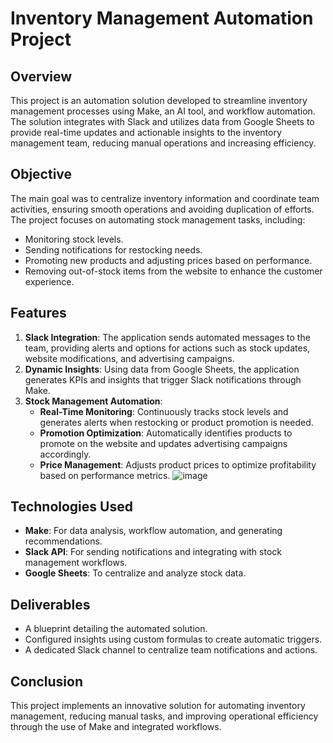 # Inventory Management Automation Project

## Overview
This project is an automation solution developed to streamline inventory management processes using Make, an AI tool, and workflow automation. The solution integrates with Slack and utilizes data from Google Sheets to provide real-time updates and actionable insights to the inventory management team, reducing manual operations and increasing efficiency.

## Objective
The main goal was to centralize inventory information and coordinate team activities, ensuring smooth operations and avoiding duplication of efforts. The project focuses on automating stock management tasks, including:

- Monitoring stock levels.
- Sending notifications for restocking needs.
- Promoting new products and adjusting prices based on performance.
- Removing out-of-stock items from the website to enhance the customer experience.

## Features
1. **Slack Integration**: The application sends automated messages to the team, providing alerts and options for actions such as stock updates, website modifications, and advertising campaigns.
2. **Dynamic Insights**: Using data from Google Sheets, the application generates KPIs and insights that trigger Slack notifications through Make.
3. **Stock Management Automation**:
   - **Real-Time Monitoring**: Continuously tracks stock levels and generates alerts when restocking or product promotion is needed.
   - **Promotion Optimization**: Automatically identifies products to promote on the website and updates advertising campaigns accordingly.
   - **Price Management**: Adjusts product prices to optimize profitability based on performance metrics.
  ![image](https://github.com/user-attachments/assets/800bc8c6-8696-47bf-a3cb-0749ff3990ed)

## Technologies Used
- **Make**: For data analysis, workflow automation, and generating recommendations.
- **Slack API**: For sending notifications and integrating with stock management workflows.
- **Google Sheets**: To centralize and analyze stock data.

## Deliverables
- A blueprint detailing the automated solution.
- Configured insights using custom formulas to create automatic triggers.
- A dedicated Slack channel to centralize team notifications and actions.

## Conclusion
This project implements an innovative solution for automating inventory management, reducing manual tasks, and improving operational efficiency through the use of Make and integrated workflows.
